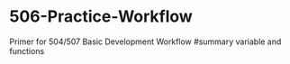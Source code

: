 # 506-Practice-Workflow
Primer for 504/507 Basic Development Workflow
#summary variable and functions
